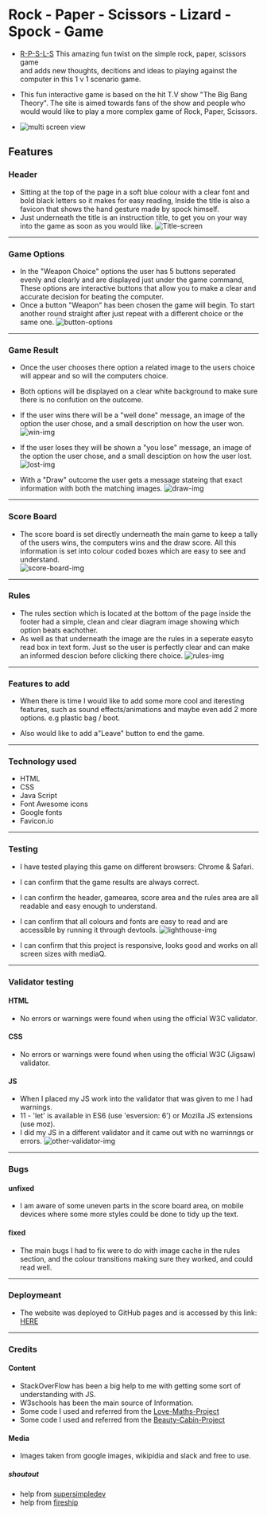 # Rock - Paper - Scissors - Lizard - Spock - Game

- [R-P-S-L-S](https://lfg115.github.io/rock-paper-scissors-L-S/) This amazing fun twist on the simple rock, paper, scissors game  
  and adds new thoughts, decitions and ideas to playing against the computer in this 1 v 1 scenario game.
  
- This fun interactive game is based on the hit T.V show "The Big Bang Theory". The site is aimed towards fans of the show and
  people who would would like to play a more complex game of Rock, Paper, Scissors.

- ![multi screen view](assets/images/A1.png)

## Features

### Header

- Sitting at the top of the page in a soft blue colour with a clear font and bold black letters so it makes for easy reading,
  Inside the title is also a favicon that shows the hand gesture made by spock himself.
- Just underneath the title is an instruction title, to get you on your way into the game as soon as you would like.
  ![Title-screen](assets/images/A3.png)

---

### Game Options

- In the "Weapon Choice" options the user has 5 buttons seperated evenly and clearly and are displayed just under the game command,
  These options are interactive buttons that allow you to make a clear and accurate decision for beating the computer.
- Once a button "Weapon" has been chosen the game will begin.
  To start another round straight after just repeat with a different choice or the same one.
   ![button-options](assets/images/A4.png)

---

### Game Result

- Once the user chooses there option a related image to the users choice will appear and so will the computers choice.
- Both options will be displayed on a clear white background to make sure there is no confution on the outcome.
  
- If the user wins there will be a "well done" message, an image of the option the user chose,
  and a small description on how the user won.
  ![win-img](assets/images/A10.png)

- If the user loses they will be shown a "you lose" message, an image of the option the user chose,
  and a small desciption on how the user lost.
  ![lost-img](assets/images/A5.png)

- With a "Draw" outcome the user gets a message stateing that exact information with both the matching images.
  ![draw-img](assets/images/A9.png)

---
### Score Board

- The score board is set directly underneath the main game to keep a tally of the users wins, 
  the computers wins and the draw score. All this information is set into colour coded boxes which are easy to see
  and understand.  
  ![score-board-img](assets/images/A6.png)

---

### Rules 

- The rules section which is located at the bottom of the page inside the footer had a simple,
   clean and clear diagram image showing which option beats eachother.
- As well as that underneath the image are the rules in a seperate easyto read box in text form.
  Just so the user is perfectly clear and can make an informed descion before clicking there choice.
  ![rules-img](assets/images/A7.png)

---

### Features to add

- When there is time I would like to add some more cool and iteresting features,
  such as sound effects/animations and maybe even add 2 more options. e.g plastic bag / boot.

- Also would like to add a"Leave" button to end the game.
  
---

### Technology used

- HTML
- CSS
- Java Script
- Font Awesome icons
- Google fonts
- Favicon.io

---

### Testing

- I have tested playing this game on different browsers: Chrome & Safari.

- I can confirm that the game results are always correct.

- I can confirm the header, gamearea, score area and the rules area are all readable and easy enough to understand.
  
- I can confirm that all colours and fonts are easy to read and are accessible by running it through devtools.
  ![lighthouse-img](assets/images/A2.png)

- I can confirm that this project is responsive, looks good and works on all screen sizes with mediaQ.

---

### Validator testing

#### HTML

- No errors or warnings were found when using the official W3C validator.

#### CSS

- No errors or warnings were found when using the official W3C (Jigsaw) validator.

#### JS

- When I placed my JS work into the validator that was given to me I had warnings.
- 11 - 'let' is available in ES6 (use 'esversion: 6') or Mozilla JS extensions (use moz).
- I did my JS in a different validator and it came out with no warninngs or errors.
  ![other-validator-img](assets/images/A8.png)

---

### Bugs

#### unfixed

- I am aware of some uneven parts in the score board area,
  on mobile devices where some more styles could be done to tidy up the text.

#### fixed

- The main bugs I had to fix were to do with image cache in the rules section, and the colour transitions making sure they worked,
  and could read well.

---

### Deploymeant

- The website was deployed to GitHub pages and is accessed by this link: [HERE](https://lfg115.github.io/rock-paper-scissors-L-S/) 

---

### Credits

#### Content

- StackOverFlow has been a big help to me with getting some sort of understanding with JS.
- W3schools has been the main source of Information.
- Some code I used and referred from the [Love-Maths-Project](https://lfg115.github.io/love-maths/)
- Some code I used and referred from the [Beauty-Cabin-Project](https://lfg115.github.io/beauty-cabin/index.html)

#### Media

- Images taken from google images, wikipidia and slack and free to use.
  
##### shoutout

- help from [supersimpledev](https://www.youtube.com/@SuperSimpleDev/videos)
- help from [fireship](https://www.youtube.com/@Fireship)